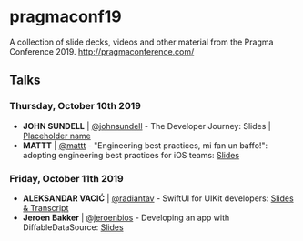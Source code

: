 # pragmaconf19
A collection of slide decks, videos and other material from the Pragma Conference 2019. http://pragmaconference.com/

## Talks
### Thursday, October 10th 2019
* **JOHN SUNDELL** | [@johnsundell](https://twitter.com/johnsundell) - The Developer Journey: Slides | [Placeholder name](https://github.com/JohnSundell/placeholder_link)
* **MATTT** | [@mattt](https://twitter.com/mattt) - "Engineering best practices, mi fan un baffo!": adopting engineering best practices for iOS teams: [Slides](https://github.com/pragmamark/pragmaconf19/blob/master/slides/pragmaconf_2019_-_mi_fan_un_baffo.pdf)

### Friday, October 11th 2019

* **ALEKSANDAR VACIĆ** | [@radiantav](https://twitter.com/radiantav) - SwiftUI for UIKit developers: [Slides & Transcript](https://speakerdeck.com/radianttap/swiftui-for-uikit-developers)
* **Jeroen Bakker** | [@jeroenbios](https://twitter.com/jeroenbios) - Developing an app with DiffableDataSource: [Slides](https://github.com/pragmamark/pragmaconf19/blob/master/slides/pragma_conf_2019_diffableDataSource.pdf)

